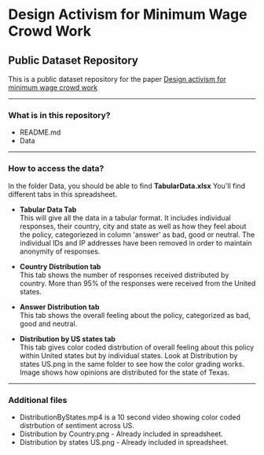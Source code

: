 # Design Activism for Minimum Wage Crowd Work
## Public Dataset Repository
This is a public dataset repository for the paper [Design activism for minimum wage crowd work](https://arxiv.org/abs/1706.10097)

---
### What is in this repository?
- README.md
- Data

---
### How to access the data?
In the folder Data, you should be able to find <b>TabularData.xlsx</b>
You'll find different tabs in this spreadsheet.
-  <b>Tabular Data Tab </b><br />
This will give all the data in a tabular format. It includes individual responses, their country, city and state as well as how they feel about the policy, categoriezed in column 'answer' as bad, good or neutral. The individual IDs and IP addresses have been removed in order to maintain anonymity of responses.

-  <b>Country Distribution tab </b><br />
This tab shows the number of responses received distributed by country. More than 95% of the responses were received from the United states.

-  <b>Answer Distribution tab </b><br />
This tab shows the overall feeling about the policy, categorized as bad, good and neutral.

-  <b>Distribution by US states tab </b><br />
This tab gives color coded distrbution of overall feeling about this policy within United states but by individual states.
Look at Distribution by states US.png in the same folder to see how the color grading works. Image shows how opinions are distributed for the state of Texas.

---
### Additional files
- DistributionByStates.mp4 is a 10 second video showing color coded distrbution of sentiment across US.
- Distribution by Country.png - Already included in spreadsheet.
- Distribution by states US.png - Already included in spreadsheet.